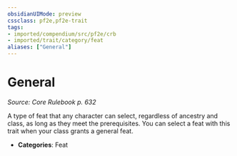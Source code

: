 ```yaml
---
obsidianUIMode: preview
cssclass: pf2e,pf2e-trait
tags:
- imported/compendium/src/pf2e/crb
- imported/trait/category/feat
aliases: ["General"]
---
```

# General  
*Source: Core Rulebook p. 632*  

A type of feat that any character can select, regardless of ancestry and class, as long as they meet the prerequisites. You can select a feat with this trait when your class grants a general feat.

- **Categories**: Feat